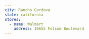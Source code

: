 ```yaml
---
city: Rancho Cordova
state: california
stores:
  - name: Walmart
    address: 10655 Folsom Boulevard
---
```

